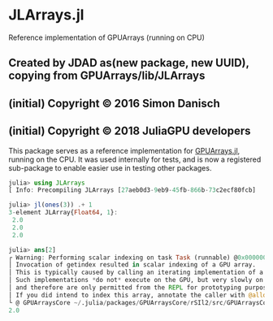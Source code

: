 # JLArrays.jl
Reference  implementation of GPUArrays (running on CPU)

## Created by JDAD as(new package, new UUID), copying from GPUArrays/lib/JLArrays

## (initial) Copyright &copy; 2016 Simon Danisch
## (initial) Copyright &copy; 2018 JuliaGPU developers

This package serves as a reference implementation for [GPUArrays.jl](https://github.com/JuliaGPU/GPUArrays.jl),
running on the CPU. It was used internally for tests, and is now a registered sub-package to enable easier use
in testing other packages.

```julia
julia> using JLArrays
[ Info: Precompiling JLArrays [27aeb0d3-9eb9-45fb-866b-73c2ecf80fcb]

julia> jl(ones(3)) .+ 1
3-element JLArray{Float64, 1}:
 2.0
 2.0
 2.0

julia> ans[2] 
┌ Warning: Performing scalar indexing on task Task (runnable) @0x0000000108fc4010.
│ Invocation of getindex resulted in scalar indexing of a GPU array.
│ This is typically caused by calling an iterating implementation of a method.
│ Such implementations *do not* execute on the GPU, but very slowly on the CPU,
│ and therefore are only permitted from the REPL for prototyping purposes.
│ If you did intend to index this array, annotate the caller with @allowscalar.
└ @ GPUArraysCore ~/.julia/packages/GPUArraysCore/rSIl2/src/GPUArraysCore.jl:81
2.0
```
